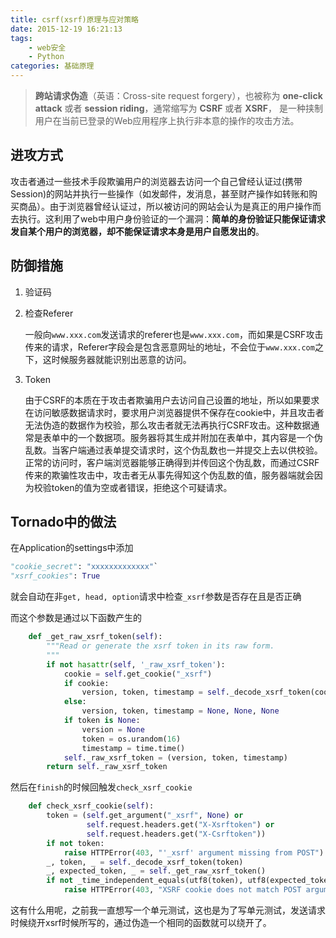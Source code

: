 ```yaml
---
title: csrf(xsrf)原理与应对策略
date: 2015-12-19 16:21:13
tags:
    - web安全
    - Python
categories: 基础原理
---
```


>  **跨站请求伪造**（英语：Cross-site request forgery），也被称为 **one-click attack** 或者 **session riding**，通常缩写为 **CSRF** 或者 **XSRF**， 是一种挟制用户在当前已登录的Web应用程序上执行非本意的操作的攻击方法。

<!--more-->
## 进攻方式

攻击者通过一些技术手段欺骗用户的浏览器去访问一个自己曾经认证过(携带Session)的网站并执行一些操作（如发邮件，发消息，甚至财产操作如转账和购买商品）。由于浏览器曾经认证过，所以被访问的网站会认为是真正的用户操作而去执行。这利用了web中用户身份验证的一个漏洞：**简单的身份验证只能保证请求发自某个用户的浏览器，却不能保证请求本身是用户自愿发出的**。
## 防御措施
1. 验证码
2. 检查Referer

   一般向`www.xxx.com`发送请求的referer也是`www.xxx.com`，而如果是CSRF攻击传来的请求，Referer字段会是包含恶意网址的地址，不会位于`www.xxx.com`之下，这时候服务器就能识别出恶意的访问。
3. Token

   由于CSRF的本质在于攻击者欺骗用户去访问自己设置的地址，所以如果要求在访问敏感数据请求时，要求用户浏览器提供不保存在cookie中，并且攻击者无法伪造的数据作为校验，那么攻击者就无法再执行CSRF攻击。这种数据通常是表单中的一个数据项。服务器将其生成并附加在表单中，其内容是一个伪乱数。当客户端通过表单提交请求时，这个伪乱数也一并提交上去以供校验。正常的访问时，客户端浏览器能够正确得到并传回这个伪乱数，而通过CSRF传来的欺骗性攻击中，攻击者无从事先得知这个伪乱数的值，服务器端就会因为校验token的值为空或者错误，拒绝这个可疑请求。
## Tornado中的做法

在Application的settings中添加

``` Python
"cookie_secret": "xxxxxxxxxxxxx"`
"xsrf_cookies": True
```

就会自动在非`get, head, option`请求中检查`_xsrf`参数是否存在且是否正确

而这个参数是通过以下函数产生的

``` python
    def _get_raw_xsrf_token(self):
        """Read or generate the xsrf token in its raw form.
        """
        if not hasattr(self, '_raw_xsrf_token'):
            cookie = self.get_cookie("_xsrf")
            if cookie:
                version, token, timestamp = self._decode_xsrf_token(cookie)
            else:
                version, token, timestamp = None, None, None
            if token is None:
                version = None
                token = os.urandom(16)
                timestamp = time.time()
            self._raw_xsrf_token = (version, token, timestamp)
        return self._raw_xsrf_token
```

然后在`finish`的时候回触发`check_xsrf_cookie`

``` python
    def check_xsrf_cookie(self):
        token = (self.get_argument("_xsrf", None) or
                 self.request.headers.get("X-Xsrftoken") or
                 self.request.headers.get("X-Csrftoken"))
        if not token:
            raise HTTPError(403, "'_xsrf' argument missing from POST")
        _, token, _ = self._decode_xsrf_token(token)
        _, expected_token, _ = self._get_raw_xsrf_token()
        if not _time_independent_equals(utf8(token), utf8(expected_token)):
            raise HTTPError(403, "XSRF cookie does not match POST argument")

```

这有什么用呢，之前我一直想写一个单元测试，这也是为了写单元测试，发送请求时候绕开xsrf时候所写的，通过伪造一个相同的函数就可以绕开了。
